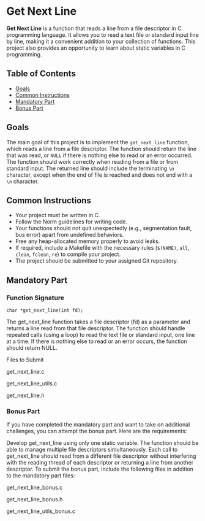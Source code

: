 # Get Next Line

**Get Next Line** is a function that reads a line from a file descriptor in C programming language. It allows you to read a text file or standard input line by line, making it a convenient addition to your collection of functions. This project also provides an opportunity to learn about static variables in C programming.

## Table of Contents

- [Goals](#goals)
- [Common Instructions](#common-instructions)
- [Mandatory Part](#mandatory-part)
- [Bonus Part](#bonus-part)

## Goals

The main goal of this project is to implement the `get_next_line` function, which reads a line from a file descriptor. The function should return the line that was read, or `NULL` if there is nothing else to read or an error occurred. The function should work correctly when reading from a file or from standard input. The returned line should include the terminating `\n` character, except when the end of file is reached and does not end with a `\n` character.

## Common Instructions

- Your project must be written in C.
- Follow the Norm guidelines for writing code.
- Your functions should not quit unexpectedly (e.g., segmentation fault, bus error) apart from undefined behaviors.
- Free any heap-allocated memory properly to avoid leaks.
- If required, include a Makefile with the necessary rules (`$(NAME)`, `all`, `clean`, `fclean`, `re`) to compile your project.
- The project should be submitted to your assigned Git repository.

## Mandatory Part

### Function Signature

```char *get_next_line(int fd);```

The get_next_line function takes a file descriptor (fd) as a parameter and returns a line read from that file descriptor. The function should handle repeated calls (using a loop) to read the text file or standard input, one line at a time. If there is nothing else to read or an error occurs, the function should return NULL.

Files to Submit

get_next_line.c

get_next_line_utils.c

get_next_line.h

### Bonus Part
If you have completed the mandatory part and want to take on additional challenges, you can attempt the bonus part. Here are the requirements:

Develop get_next_line using only one static variable.
The function should be able to manage multiple file descriptors simultaneously. Each call to get_next_line should read from a different file descriptor without interfering with the reading thread of each descriptor or returning a line from another descriptor.
To submit the bonus part, include the following files in addition to the mandatory part files:

get_next_line_bonus.c

get_next_line_bonus.h

get_next_line_utils_bonus.c

